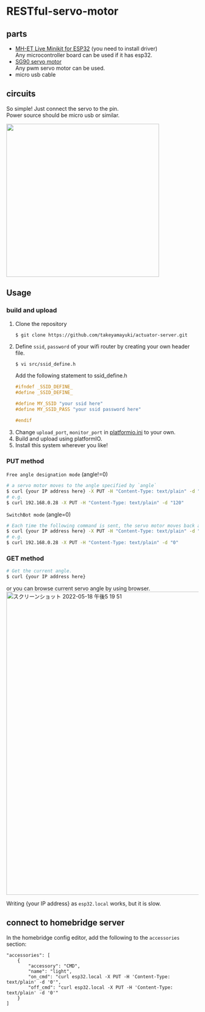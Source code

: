 # RESTful-servo-motor

## parts
- [MH-ET Live Minikit for ESP32](https://ja.aliexpress.com/item/32815530502.html?spm=a2g0o.order_list.0.0.1b65585aAj7Hnv&gatewayAdapt=glo2jpn) (you need to install driver)  
    Any microcontroller board can be used if it has esp32.
- [SG90 servo motor](https://akizukidenshi.com/catalog/g/gM-08761/)  
    Any pwm servo motor can be used.
- micro usb cable

## circuits
So simple! Just connect the servo to the pin.  
Power source should be micro usb or similar.  

<img src="https://user-images.githubusercontent.com/22733958/168075794-8cf3f79c-53e5-4f6f-a2a7-b740d3d8c2b2.png" width="400">


## Usage

### build and upload
1. Clone the repository
    ```
    $ git clone https://github.com/takeyamayuki/actuator-server.git
    ```
2. Define `ssid`, `password` of your wifi router by creating your own header file.
    ```sh
    $ vi src/ssid_define.h
    ``` 
    Add the following statement to ssid_define.h
    ```cpp
    #ifndef _SSID_DEFINE_
    #define _SSID_DEFINE_

    #define MY_SSID "your ssid here"
    #define MY_SSID_PASS "your ssid password here"

    #endif
    ```
3. Change `upload_port`, `monitor_port` in [platformio.ini](platformio.ini) to your own.
4. Build and upload using platformIO.
5. Install this system wherever you like!  


### PUT method

`Free angle designation mode` (angle!=0)

```sh
# a servo motor moves to the angle specified by `angle`
$ curl {your IP address here} -X PUT -H "Content-Type: text/plain" -d "angle"
# e.g.
$ curl 192.168.0.28 -X PUT -H "Content-Type: text/plain" -d "120"
```

`SwitchBot mode` (angle=0)  

```sh
# Each time the following command is sent, the servo motor moves back and forth between angle and angle0
$ curl {your IP address here} -X PUT -H "Content-Type: text/plain" -d "0"
# e.g.
$ curl 192.168.0.28 -X PUT -H "Content-Type: text/plain" -d "0"
```

### GET method

```sh
# Get the current angle.
$ curl {your IP address here}
```
or you can browse current servo angle by using browser.
<img width="792" alt="スクリーンショット 2022-05-18 午後5 19 51" src="https://user-images.githubusercontent.com/22733958/169011735-fc1e0e40-9b51-48f4-82f2-e8c700f44f8a.png">



Writing {your IP address} as `esp32.local` works, but it is slow.

## connect to homebridge server
In the homebridge config editor, add the following to the `accessories` section:
```
"accessories": [
    {
        "accessory": "CMD",
        "name": "light",
        "on_cmd": "curl esp32.local -X PUT -H 'Content-Type: text/plain' -d '0'",
        "off_cmd": "curl esp32.local -X PUT -H 'Content-Type: text/plain' -d '0'"
    }
]
```
